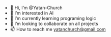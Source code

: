 - 👋 Hi, I’m @Yatan-Church
- 👀 I’m interested in AI
- 🌱 I’m currently learning programing logic
- 💞️ I’m looking to collaborate on all projects
- 📫 How to reach me yatanchurch@gmail.com

<!---
Yatan-Church/Yatan-Church is a ✨ special ✨ repository because its `README.md` (this file) appears on your GitHub profile.
You can click the Preview link to take a look at your changes.
--->
